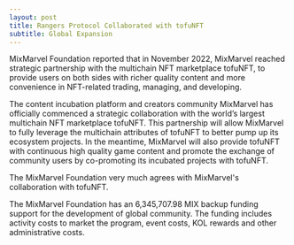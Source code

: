 ```yaml
---
layout: post
title: Rangers Protocol Collaborated with tofuNFT
subtitle: Global Expansion
---
```


MixMarvel Foundation reported that in November 2022, MixMarvel reached strategic partnership with the multichain NFT marketplace tofuNFT, to provide users on both sides with richer quality content and more convenience in NFT-related trading, managing, and developing.

The content incubation platform and creators community MixMarvel has officially commenced a strategic collaboration with the world’s largest multichain NFT marketplace tofuNFT. This partnership will allow MixMarvel to fully leverage the multichain attributes of tofuNFT to better pump up its ecosystem projects. In the meantime, MixMarvel will also provide tofuNFT with continuous high quality game content and promote the exchange of community users by co-promoting its incubated projects with tofuNFT.

The MixMarvel Foundation very much agrees with MixMarvel's collaboration with tofuNFT.  

The MixMarvel Foundation has an 6,345,707.98 MIX backup funding support for the development of global community.  The funding includes activity costs to market the program, event costs, KOL rewards and other administrative costs. 
